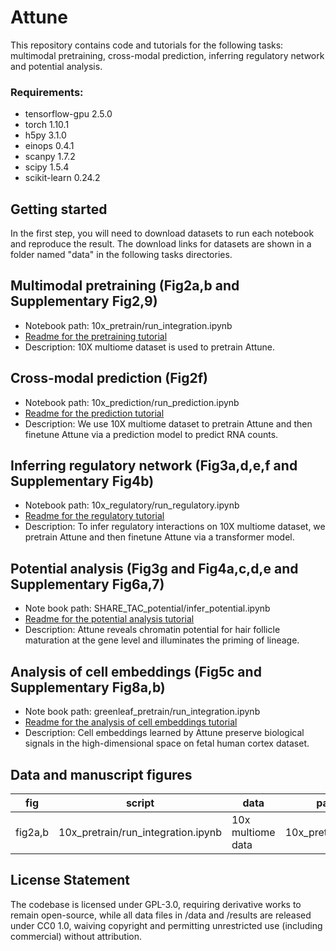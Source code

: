 # Attune
This repository contains code and tutorials for the following tasks: multimodal pretraining, cross-modal prediction, inferring regulatory network and potential analysis.
### Requirements:
* tensorflow-gpu 2.5.0
* torch 1.10.1
* h5py 3.1.0
* einops 0.4.1
* scanpy 1.7.2
* scipy 1.5.4
* scikit-learn 0.24.2

## Getting started
In the first step, you will need to download datasets to run each notebook and reproduce the result. 
The download links for datasets are shown in a folder named "data" in the following tasks directories.

## Multimodal pretraining (Fig2a,b and Supplementary Fig2,9)
- Notebook path: 10x_pretrain/run_integration.ipynb
- [Readme for the pretraining tutorial](10x_pretrain/README.txt)
- Description: 10X multiome dataset is used to pretrain Attune.
## Cross-modal prediction (Fig2f)
- Notebook path: 10x_prediction/run_prediction.ipynb
- [Readme for the prediction tutorial](10x_prediction/README.txt)
- Description: We use 10X multiome dataset to pretrain Attune and then finetune Attune via a prediction model to predict RNA counts.
## Inferring regulatory network (Fig3a,d,e,f and Supplementary Fig4b)
- Notebook path: 10x_regulatory/run_regulatory.ipynb
- [Readme for the regulatory tutorial](10x_regulatory/README.txt)
- Description: To infer regulatory interactions on 10X multiome dataset, we pretrain Attune and then finetune Attune via a transformer model. 
## Potential analysis (Fig3g and Fig4a,c,d,e and Supplementary Fig6a,7)
- Note book path: SHARE_TAC_potential/infer_potential.ipynb
- [Readme for the potential analysis tutorial](SHARE_TAC_potential/README.txt)
- Description: Attune reveals chromatin potential for hair follicle maturation at the gene level and illuminates the priming of lineage.
## Analysis of cell embeddings (Fig5c and Supplementary Fig8a,b)
- Note book path: greenleaf_pretrain/run_integration.ipynb
- [Readme for the analysis of cell embeddings tutorial](greenleaf_pretrain/README.txt)
- Description: Cell embeddings learned by Attune preserve biological signals in the high-dimensional space on fetal human cortex dataset.
## Data and manuscript figures
|fig|script|data|path|
|---|------|----|----|
|fig2a,b|10x_pretrain/run_integration.ipynb|10x multiome data|10x_pretrain/data|

## License Statement
The codebase is licensed under ​GPL-3.0, requiring derivative works to remain open-source, while all data files in /data and /results are released under ​CC0 1.0, waiving copyright and permitting unrestricted use (including commercial) without attribution.

